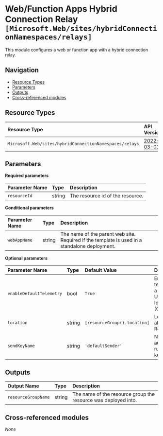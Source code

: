 # Web/Function Apps Hybrid Connection Relay `[Microsoft.Web/sites/hybridConnectionNamespaces/relays]`

This module configures a web or function app with a hybrid connection relay.

## Navigation

- [Resource Types](#resource-types)
- [Parameters](#parameters)
- [Outputs](#outputs)
- [Cross-referenced modules](#cross-referenced-modules)

## Resource Types

| Resource Type | API Version |
| :-- | :-- |
| `Microsoft.Web/sites/hybridConnectionNamespaces/relays` | [2022-03-01](https://learn.microsoft.com/en-us/azure/templates/Microsoft.Web/2022-03-01/sites/hybridConnectionNamespaces/relays) |

## Parameters

**Required parameters**

| Parameter Name | Type | Description |
| :-- | :-- | :-- |
| `resourceId` | string | The resource id of the resource. |

**Conditional parameters**

| Parameter Name | Type | Description |
| :-- | :-- | :-- |
| `webAppName` | string | The name of the parent web site. Required if the template is used in a standalone deployment. |

**Optional parameters**

| Parameter Name | Type | Default Value | Description |
| :-- | :-- | :-- | :-- |
| `enableDefaultTelemetry` | bool | `True` | Enable telemetry via a Globally Unique Identifier (GUID). |
| `location` | string | `[resourceGroup().location]` | Location for all Resources. |
| `sendKeyName` | string | `'defaultSender'` | Name of the authorization rule send key to use. |


## Outputs

| Output Name | Type | Description |
| :-- | :-- | :-- |
| `resourceGroupName` | string | The name of the resource group the resource was deployed into. |

## Cross-referenced modules

_None_

